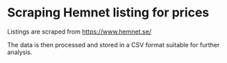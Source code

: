 # Scraping Hemnet listing for prices

Listings are scraped from https://www.hemnet.se/

The data is then processed and stored in a CSV format suitable for further analysis. 



